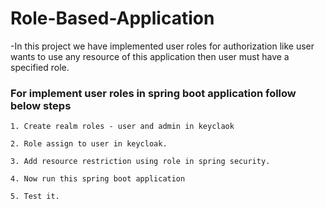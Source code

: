 Role-Based-Application
======================

-In this project we have implemented user roles for authorization like user wants to use any resource of this application then user must have a specified role.

<h3>For implement user roles in spring boot application follow below steps</h3>

	1. Create realm roles - user and admin in keyclaok

	2. Role assign to user in keycloak.

	3. Add resource restriction using role in spring security.

	4. Now run this spring boot application

	5. Test it.
